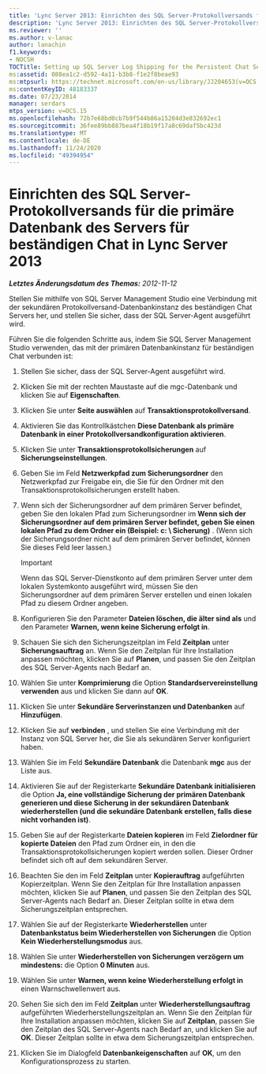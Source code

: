 ```yaml
---
title: 'Lync Server 2013: Einrichten des SQL Server-Protokollversands für die primäre Datenbank des Servers für beständigen Chat'
description: 'Lync Server 2013: Einrichten des SQL Server-Protokollversands für die primäre Datenbank des beständigen Chat Servers'
ms.reviewer: ''
ms.author: v-lanac
author: lanachin
f1.keywords:
- NOCSH
TOCTitle: Setting up SQL Server Log Shipping for the Persistent Chat Server primary database
ms:assetid: 088ea1c2-d592-4a11-b3b8-f1e2f8beae93
ms:mtpsurl: https://technet.microsoft.com/en-us/library/JJ204653(v=OCS.15)
ms:contentKeyID: 48183337
ms.date: 07/23/2014
manager: serdars
mtps_version: v=OCS.15
ms.openlocfilehash: 72b7e68bd0cb7b9f544b86a15204d3e832692ec1
ms.sourcegitcommit: 36fee89bb887bea4f18b19f17a8c69daf5bc423d
ms.translationtype: MT
ms.contentlocale: de-DE
ms.lasthandoff: 11/24/2020
ms.locfileid: "49394954"
---
```

# <a name="setting-up-sql-server-log-shipping-in-lync-server-2013-for-the-persistent-chat-server-primary-database"></a>Einrichten des SQL Server-Protokollversands für die primäre Datenbank des Servers für beständigen Chat in Lync Server 2013

<div data-xmlns="http://www.w3.org/1999/xhtml">

<div class="topic" data-xmlns="http://www.w3.org/1999/xhtml" data-msxsl="urn:schemas-microsoft-com:xslt" data-cs="https://msdn.microsoft.com/">

<div data-asp="https://msdn2.microsoft.com/asp">



</div>

<div id="mainSection">

<div id="mainBody">

<span> </span>

_**Letztes Änderungsdatum des Themas:** 2012-11-12_

Stellen Sie mithilfe von SQL Server Management Studio eine Verbindung mit der sekundären Protokollversand-Datenbankinstanz des beständigen Chat Servers her, und stellen Sie sicher, dass der SQL Server-Agent ausgeführt wird.

Führen Sie die folgenden Schritte aus, indem Sie SQL Server Management Studio verwenden, das mit der primären Datenbankinstanz für beständigen Chat verbunden ist:

1.  Stellen Sie sicher, dass der SQL Server-Agent ausgeführt wird.

2.  Klicken Sie mit der rechten Maustaste auf die mgc-Datenbank und klicken Sie auf **Eigenschaften**.

3.  Klicken Sie unter **Seite auswählen** auf **Transaktionsprotokollversand**.

4.  Aktivieren Sie das Kontrollkästchen **Diese Datenbank als primäre Datenbank in einer Protokollversandkonfiguration aktivieren**.

5.  Klicken Sie unter **Transaktionsprotokollsicherungen** auf **Sicherungseinstellungen**.

6.  Geben Sie im Feld **Netzwerkpfad zum Sicherungsordner** den Netzwerkpfad zur Freigabe ein, die Sie für den Ordner mit den Transaktionsprotokollsicherungen erstellt haben.

7.  Wenn sich der Sicherungsordner auf dem primären Server befindet, geben Sie den lokalen Pfad zum Sicherungsordner im **Wenn sich der Sicherungsordner auf dem primären Server befindet, geben Sie einen lokalen Pfad zu dem Ordner ein (Beispiel: c: \\ Sicherung)** . (Wenn sich der Sicherungsordner nicht auf dem primären Server befindet, können Sie dieses Feld leer lassen.)
    
    <div>
    

    > [!IMPORTANT]  
    > Wenn das SQL Server-Dienstkonto auf dem primären Server unter dem lokalen Systemkonto ausgeführt wird, müssen Sie den Sicherungsordner auf dem primären Server erstellen und einen lokalen Pfad zu diesem Ordner angeben.

    
    </div>

8.  Konfigurieren Sie den Parameter **Dateien löschen, die älter sind als** und den Parameter **Warnen, wenn keine Sicherung erfolgt in**.

9.  Schauen Sie sich den Sicherungszeitplan im Feld **Zeitplan** unter **Sicherungsauftrag** an. Wenn Sie den Zeitplan für Ihre Installation anpassen möchten, klicken Sie auf **Planen**, und passen Sie den Zeitplan des SQL Server-Agents nach Bedarf an.

10. Wählen Sie unter **Komprimierung** die Option **Standardservereinstellung verwenden** aus und klicken Sie dann auf **OK**.

11. Klicken Sie unter **Sekundäre Serverinstanzen und Datenbanken** auf **Hinzufügen**.

12. Klicken Sie auf **verbinden** , und stellen Sie eine Verbindung mit der Instanz von SQL Server her, die Sie als sekundären Server konfiguriert haben.

13. Wählen Sie im Feld **Sekundäre Datenbank** die Datenbank **mgc** aus der Liste aus.

14. Aktivieren Sie auf der Registerkarte **Sekundäre Datenbank initialisieren** die Option **Ja, eine vollständige Sicherung der primären Datenbank generieren und diese Sicherung in der sekundären Datenbank wiederherstellen (und die sekundäre Datenbank erstellen, falls diese nicht vorhanden ist)**.

15. Geben Sie auf der Registerkarte **Dateien kopieren** im Feld **Zielordner für kopierte Dateien** den Pfad zum Ordner ein, in den die Transaktionsprotokollsicherungen kopiert werden sollen. Dieser Ordner befindet sich oft auf dem sekundären Server.

16. Beachten Sie den im Feld **Zeitplan** unter **Kopierauftrag** aufgeführten Kopierzeitplan. Wenn Sie den Zeitplan für Ihre Installation anpassen möchten, klicken Sie auf **Planen**, und passen Sie den Zeitplan des SQL Server-Agents nach Bedarf an. Dieser Zeitplan sollte in etwa dem Sicherungszeitplan entsprechen.

17. Wählen Sie auf der Registerkarte **Wiederherstellen** unter **Datenbankstatus beim Wiederherstellen von Sicherungen** die Option **Kein Wiederherstellungsmodus** aus.

18. Wählen Sie unter **Wiederherstellen von Sicherungen verzögern um mindestens:** die Option **0 Minuten** aus.

19. Wählen Sie unter **Warnen, wenn keine Wiederherstellung erfolgt in** einen Warnschwellenwert aus.

20. Sehen Sie sich den im Feld **Zeitplan** unter **Wiederherstellungsauftrag** aufgeführten Wiederherstellungszeitplan an. Wenn Sie den Zeitplan für Ihre Installation anpassen möchten, klicken Sie auf **Zeitplan**, passen Sie den Zeitplan des SQL Server-Agents nach Bedarf an, und klicken Sie auf **OK**. Dieser Zeitplan sollte in etwa dem Sicherungszeitplan entsprechen.

21. Klicken Sie im Dialogfeld **Datenbankeigenschaften** auf **OK**, um den Konfigurationsprozess zu starten.

</div>

<span> </span>

</div>

</div>

</div>

